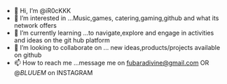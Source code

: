 - 👋 Hi, I’m @iR0cKKK
- 👀 I’m interested in ...Music,games, catering,gaming,github and what its network offers
- 🌱 I’m currently learning ...to navigate,explore and engage in activities and ideas on the git hub platform
- 💞️ I’m looking to collaborate on ... new ideas,products/projects available on github
- 📫 How to reach me ...message me on fubaradivine@gmail.com OR @_BLUUEM_ on INSTAGRAM

<!---
iR0cKKK/iR0cKKK is a ✨ special ✨ repository because its `README.md` (this file) appears on your GitHub profile.
You can click the Preview link to take a look at your changes.
---
Learning to navigate, code and interact in github is an experienece I am happy to be a part of and hope to learn new things from, hopefully..... LOL
